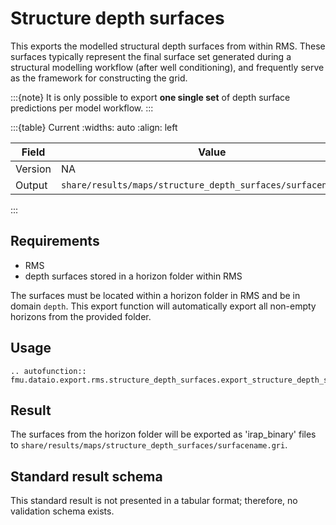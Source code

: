 # Structure depth surfaces

This exports the modelled structural depth surfaces from within RMS.
These surfaces typically represent the final surface set generated during a structural
modelling workflow (after well conditioning), and frequently serve as the framework for
constructing the grid.

:::{note} 
It is only possible to export **one single set** of depth surface predictions per 
model workflow.
:::

:::{table} Current
:widths: auto
:align: left

| Field | Value |
| --- | --- |
| Version | NA |
| Output | `share/results/maps/structure_depth_surfaces/surfacename.gri` |
:::

## Requirements

- RMS
- depth surfaces stored in a horizon folder within RMS

The surfaces must be located within a horizon folder in RMS and be in domain `depth`.
This export function will automatically export all non-empty horizons from the provided folder.


## Usage

```{eval-rst}
.. autofunction:: fmu.dataio.export.rms.structure_depth_surfaces.export_structure_depth_surfaces
```

## Result

The surfaces from the horizon folder will be exported as 'irap_binary'
files to `share/results/maps/structure_depth_surfaces/surfacename.gri`.


## Standard result schema

This standard result is not presented in a tabular format; therefore, no validation
schema exists.
